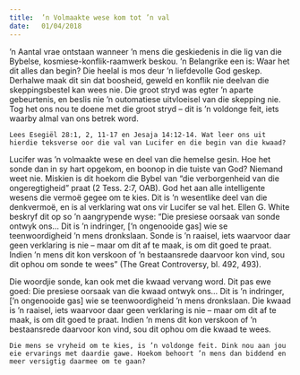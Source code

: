 ```yaml
---
title:  ’n Volmaakte wese kom tot ’n val
date:   01/04/2018
---
```


’n Aantal vrae ontstaan wanneer ’n mens die geskiedenis in die lig van die Bybelse, kosmiese-konflik-raamwerk beskou. ’n Belangrike een is: Waar het dit alles dan begin? Die heelal is mos deur ’n liefdevolle God geskep. Derhalwe maak dit sin dat boosheid, geweld en konflik nie deelvan die skeppingsbestel kan wees nie. Die groot stryd was egter ’n aparte gebeurtenis, en beslis nie ’n outomatiese uitvloeisel van die skepping nie. Tog het ons nou te doene met die groot stryd – dit is ’n voldonge feit, iets waarby almal van ons betrek word. 

`Lees Esegiël 28:1, 2, 11-17 en Jesaja 14:12-14. Wat leer ons uit hierdie teksverse oor die val van Lucifer en die begin van die kwaad?` 

Lucifer was ’n volmaakte wese en deel van die hemelse gesin. Hoe het sonde dan in sy hart opgekom, en boonop in die tuiste van God? Niemand weet nie. Miskien is dit hoekom die Bybel van “die verborgenheid van die ongeregtigheid” praat (2 Tess. 2:7, OAB). God het aan alle intelligente wesens die vermoë gegee om te kies. Dit is ’n wesentlike deel van die denkvermoë, en is al verklaring wat ons vir Lucifer se val het. Ellen G. White beskryf dit op so ’n aangrypende wyse: “Die presiese oorsaak van sonde ontwyk ons… Dit is ’n indringer, [’n ongenooide gas] wie se teenwoordigheid ’n mens dronkslaan. Sonde is ’n raaisel, iets waarvoor daar geen verklaring is nie – maar om dit af te maak, is om dit goed te praat. Indien ’n mens dit kon verskoon of ’n bestaansrede daarvoor kon vind, sou dit ophou om sonde te wees” (The Great Controversy, bl. 492, 493). 

Die woordjie sonde, kan ook met die kwaad vervang word. Dit pas ewe goed: Die presiese oorsaak van die kwaad ontwyk ons… Dit is ’n indringer, [’n ongenooide gas] wie se teenwoordigheid ’n mens dronkslaan. Die kwaad is ’n raaisel, iets waarvoor daar geen verklaring is nie – maar om dit af te maak, is om dit goed te praat. Indien ’n mens dit kon verskoon of ’n bestaansrede daarvoor kon vind, sou dit ophou om die kwaad te wees. 

`Die mens se vryheid om te kies, is ’n voldonge feit. Dink nou aan jou eie ervarings met daardie gawe. Hoekom behoort ’n mens dan biddend en meer versigtig daarmee om te gaan?`